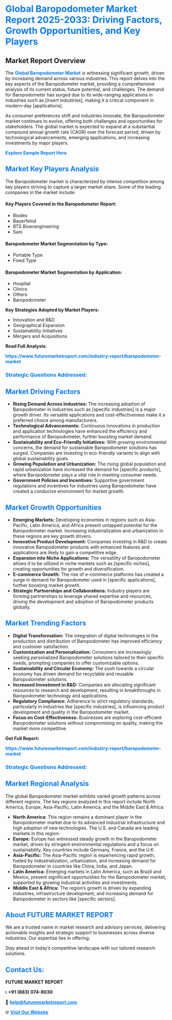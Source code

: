 <h1 style="color: #007BFF;">Global Baropodometer Market Report 2025-2033: Driving Factors, Growth Opportunities, and Key Players</h1>

<section id="overview">
<h2>Market Report Overview</h2>
<p>The <a href="https://www.futuremarketreport.com/industry-report/baropodometer-market" style="color: #007BFF; text-decoration: none;"><strong>Global Baropodometer Market</strong></a> is witnessing significant growth, driven by increasing demand across various industries. This report delves into the key aspects of the Baropodometer market, providing a comprehensive analysis of its current status, future potential, and challenges. The demand for Baropodometer has surged due to its wide-ranging applications in industries such as [insert industries], making it a critical component in modern-day [applications].</p>
<p>As consumer preferences shift and industries innovate, the Baropodometer market continues to evolve, offering both challenges and opportunities for stakeholders. The global market is expected to expand at a substantial compound annual growth rate (CAGR) over the forecast period, driven by technological advancements, emerging applications, and increasing investments by major players.</p>
</section>

<section id="overview">
<p><a href="https://www.futuremarketreport.com/request-sample/reportId=125045" style="color: #007BFF; text-decoration: none;"><strong>Explore Sample Report Here</strong></a></p>
</section>

<section id="key-players">
<h2 style="color: #007BFF;">Market Key Players Analysis</h2>
<p>The Baropodometer market is characterized by intense competition among key players striving to capture a larger market share. Some of the leading companies in the market include:</p>
<h4>Key Players Covered in the Baropodometer Report:</h4>
<ul><li>Biodex</li><li>Bauerfeind</li><li>BTS Bioenergineering</li><li>Sani</li></ul>
<h4>Baropodometer Market Segmentation by Type:</h4>
<ul><li>Portable Type</li><li>Fixed Type</li></ul>

<h4>Baropodometer Market Segmentation by Application:</h4>
<ul><li>Hospital</li><li>Clinics</li><li>Others</li><li>Baropodometer</li></ul>
<p><strong>Key Strategies Adopted by Market Players:</strong></p>
<ul>
<li>Innovation and R&D</li>
<li>Geographical Expansion</li>
<li>Sustainability Initiatives</li>
<li>Mergers and Acquisitions</li>
</ul>
</section>

<section>
<p><strong>Read Full Analysis: </strong></p><a href="https://www.futuremarketreport.com/industry-report/baropodometer-market" style="color: #007BFF; text-decoration: none;"><strong>https://www.futuremarketreport.com/industry-report/baropodometer-market</strong></a>
<h3 style="color: #007BFF;">Strategic Questions Addressed:</h3>
</section>

<section id="driving-factors">
<h2 style="color: #007BFF;">Market Driving Factors</h2>
<ul>
<li><strong>Rising Demand Across Industries:</strong> The increasing adoption of Baropodometer in industries such as [specific industries] is a major growth driver. Its versatile applications and cost-effectiveness make it a preferred choice among manufacturers.</li>
<li><strong>Technological Advancements:</strong> Continuous innovations in production and application technologies have enhanced the efficiency and performance of Baropodometer, further boosting market demand.</li>
<li><strong>Sustainability and Eco-Friendly Initiatives:</strong> With growing environmental concerns, the demand for sustainable Baropodometer solutions has surged. Companies are investing in eco-friendly variants to align with global sustainability goals.</li>
<li><strong>Growing Population and Urbanization:</strong> The rising global population and rapid urbanization have increased the demand for [specific products], where Baropodometer plays a vital role in meeting consumer needs.</li>
<li><strong>Government Policies and Incentives:</strong> Supportive government regulations and incentives for industries using Baropodometer have created a conducive environment for market growth.</li>
</ul>
</section>

<section id="growth-opportunities">
<h2 style="color: #007BFF;">Market Growth Opportunities</h2>
<ul>
<li><strong>Emerging Markets:</strong> Developing economies in regions such as Asia-Pacific, Latin America, and Africa present untapped potential for the Baropodometer market. Increasing industrialization and urbanization in these regions are key growth drivers.</li>
<li><strong>Innovative Product Development:</strong> Companies investing in R&D to create innovative Baropodometer products with enhanced features and applications are likely to gain a competitive edge.</li>
<li><strong>Expansion into Niche Applications:</strong> The versatility of Baropodometer allows it to be utilized in niche markets such as [specific niches], creating opportunities for growth and diversification.</li>
<li><strong>E-commerce Growth:</strong> The rise of e-commerce platforms has created a surge in demand for Baropodometer used in [specific applications], further boosting market growth.</li>
<li><strong>Strategic Partnerships and Collaborations:</strong> Industry players are forming partnerships to leverage shared expertise and resources, driving the development and adoption of Baropodometer products globally.</li>
</ul>
</section>

<section id="trending-factors">
<h2 style="color: #007BFF;">Market Trending Factors</h2>
<ul>
<li><strong>Digital Transformation:</strong> The integration of digital technologies in the production and distribution of Baropodometer has improved efficiency and customer satisfaction.</li>
<li><strong>Customization and Personalization:</strong> Consumers are increasingly seeking personalized Baropodometer solutions tailored to their specific needs, prompting companies to offer customizable options.</li>
<li><strong>Sustainability and Circular Economy:</strong> The push towards a circular economy has driven demand for recyclable and reusable Baropodometer solutions.</li>
<li><strong>Increased Investment in R&D:</strong> Companies are allocating significant resources to research and development, resulting in breakthroughs in Baropodometer technology and applications.</li>
<li><strong>Regulatory Compliance:</strong> Adherence to strict regulatory standards, particularly in industries like [specific industries], is influencing product development and quality in the Baropodometer market.</li>
<li><strong>Focus on Cost-Effectiveness:</strong> Businesses are exploring cost-efficient Baropodometer solutions without compromising on quality, making the market more competitive.</li>
</ul>
</section>

<section>
<p><strong>Get Full Report: </strong></p><a href="https://www.futuremarketreport.com/industry-report/baropodometer-market" style="color: #007BFF; text-decoration: none;"><strong>https://www.futuremarketreport.com/industry-report/baropodometer-market</strong></a>
<h3 style="color: #007BFF;">Strategic Questions Addressed:</h3>
</section>


<section id="regional-analysis">
<h2 style="color: #007BFF;">Market Regional Analysis</h2>
<p>The global Baropodometer market exhibits varied growth patterns across different regions. The key regions analyzed in this report include North America, Europe, Asia-Pacific, Latin America, and the Middle East & Africa:</p>
<ul>
<li><strong>North America:</strong> This region remains a dominant player in the Baropodometer market due to its advanced industrial infrastructure and high adoption of new technologies. The U.S. and Canada are leading markets in this region.</li>
<li><strong>Europe:</strong> Europe has witnessed steady growth in the Baropodometer market, driven by stringent environmental regulations and a focus on sustainability. Key countries include Germany, France, and the U.K.</li>
<li><strong>Asia-Pacific:</strong> The Asia-Pacific region is experiencing rapid growth, fueled by industrialization, urbanization, and increasing demand for Baropodometer in countries like China, India, and Japan.</li>
<li><strong>Latin America:</strong> Emerging markets in Latin America, such as Brazil and Mexico, present significant opportunities for the Baropodometer market, supported by growing industrial activities and investments.</li>
<li><strong>Middle East & Africa:</strong> The region’s growth is driven by expanding industries, infrastructure development, and increasing demand for Baropodometer in sectors like [specific sectors].</li>
</ul>
</section>

<footer>
<h2 style="color: #007BFF;">About FUTURE MARKET REPORT</h2>
<p>We are a trusted name in market research and advisory services, delivering actionable insights and strategic support to businesses across diverse industries. Our expertise lies in offering:</p>

<p>Stay ahead in today’s competitive landscape with our tailored research solutions.</p>

<h2 style="color: #007BFF;">Contact Us:</h2>
<p><strong>FUTURE MARKET REPORT</strong></p>
<p>📞 <strong>+91 (883) 074-8030</strong></p>
<p>📧 <strong><a href="mailto:help@futuremarketreport.com" style="color: #007BFF;">help@futuremarketreport.com</a></strong></p>
<p>🌐 <strong><a href="https://www.futuremarketreport.com/" style="color: #007BFF;">Visit Our Website</a></strong></p>
</footer>